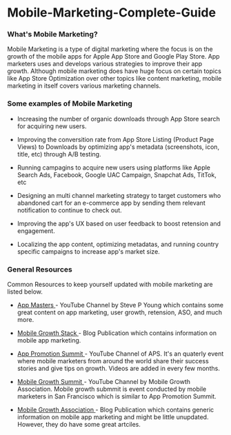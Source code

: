 # Mobile-Marketing-Complete-Guide

<h3>What's Mobile Marketing?</h3>

Mobile Marketing is a type of digital marketing where the focus is on the growth of the mobile apps for Apple App Store and Google Play Store. App marketers uses and develops various strategies to improve their app growth. Although mobile marketing does have huge focus on certain topics like App Store Optimization over other topics like content marketing, mobile marketing in itself covers various marketing channels.   

<h3>Some examples of Mobile Marketing</h3>

- Increasing the number of organic downloads through App Store search for acquiring new users. 

- Improving the conversition rate from App Store Listing (Product Page Views) to Downloads by optimizing app's metadata (screenshots, icon, title, etc) through A/B testing.

- Running campagins to acquire new users using platforms like Apple Search Ads, Facebook, Google UAC Campaign, Snapchat Ads, TitTok, etc

- Designing an multi channel marketing strategy to target customers who abandoned cart for an e-commerce app by sending them relevant notification to continue to check out. 

- Improving the app's UX based on user feedback to boost retension and engagement. 

- Localizing the app content, optimizing metadatas, and running country specific campaigns to increase app's market size.  

<h3>General Resources</h3>

Common Resources to keep yourself updated with mobile marketing are listed below. 

- <a href = "https://www.youtube.com/channel/UCSyXF669KRoj65UFVBC66Xw"> App Masters </a> - YouTube Channel by Steve P Young which contains some great content on app marketing, user growth, retension, ASO, and much more.

- <a href = "https://phiture.com/mobilegrowthstack/"> Mobile Growth Stack </a> - Blog Publication which contains information on mobile app marketing. 

- <a href = "https://www.youtube.com/user/businessofapps/featured"> App Promotion Summit </a> - YouTube Channel of APS. It's an quaterly event where mobile marketers from around the world share their success stories and give tips on growth. Videos are added in every few months. 

- <a href = "https://www.youtube.com/channel/UCCqlEW_TFsh-BAxYmbv-XfA/videos"> Mobile Growth Summit </a> - YouTube Channel by Mobile Growth Association. Mobile growth submmit is event conducted by mobile marketers in San Francisco which is similar to App Promotion Summit.

- <a href = "https://www.mobilegrowthassociation.com/"> Mobile Growth Association </a> - Blog Publication which contains generic information on mobile app marketing and might be little unupdated. However, they do have some great artciles. 




